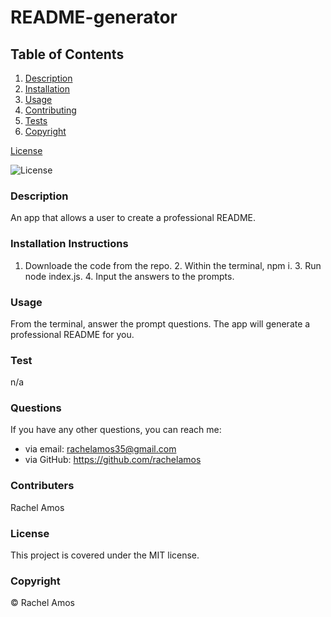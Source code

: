 # README-generator

## Table of Contents

1. [Description](#description)
2. [Installation](#installation-instructions)
3. [Usage](#usage)
4. [Contributing](#contributers)
5. [Tests](#test)
6. [Copyright](#copyright)


[License](#license)


![License](https://img.shields.io/badge/License-MIT-green.svg)

### Description
An app that allows a user to create a professional README.

### Installation Instructions
1. Downloade the code from the repo. 2. Within the terminal, npm i. 3. Run node index.js. 4. Input the answers to the prompts.

### Usage
From the terminal, answer the prompt questions. The app will generate a professional README for you.

### Test
n/a

### Questions
If you have any other questions, you can reach me:
- via email: rachelamos35@gmail.com
- via GitHub: https://github.com/rachelamos

### Contributers
Rachel Amos

### License
This project is covered under the MIT license.

### Copyright
© Rachel Amos